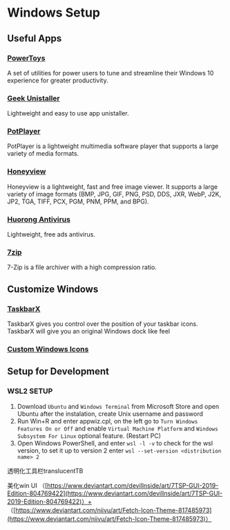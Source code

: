 # Windows Setup






## Useful Apps
### [PowerToys](https://github.com/microsoft/PowerToys)
A set of utilities for power users to tune and streamline their Windows 10 experience for greater productivity.

### [Geek Unistaller](https://geekuninstaller.com/)
Lightweight and easy to use app unistaller.

### [PotPlayer](https://potplayer.daum.net/)
PotPlayer is a lightweight multimedia software player that supports a large variety of media formats.

### [Honeyview](https://www.bandisoft.com/honeyview/)
Honeyview is a lightweight, fast and free image viewer. It supports a large variety of image formats (BMP, JPG, GIF, PNG, PSD, DDS, JXR, WebP, J2K, JP2, TGA, TIFF, PCX, PGM, PNM, PPM, and BPG).

### [Huorong Antivirus](https://www.huorong.cn/)
Lightweight, free ads antivirus.

### [7zip](https://www.7-zip.org/)
7-Zip is a file archiver with a high compression ratio.

## Customize Windows
### [TaskbarX](https://github.com/ChrisAnd1998/TaskbarX)
TaskbarX gives you control over the position of your taskbar icons. TaskbarX will give you an original Windows dock like feel

### [Custom Windows Icons](customs)


## Setup for Development
### WSL2 SETUP
1. Download `Ubuntu` and `Windows Terminal` from Microsoft Store and open Ubuntu after the instalation, create Unix username and password
2. Run Win+R and enter appwiz.cpl, on the left go to `Turn Windows Features On or Off` and enable `Virtual Machine Platform` and `Windows Subsystem For Linux` optional feature. (Restart PC)
3. Open Windows PowerShell, and enter `wsl -l -v` to check for the wsl version, to set it up to version 2 enter `wsl --set-version <distribution name> 2`



透明化工具栏translucentTB

美化win UI （[https://www.deviantart.com/devillnside/art/7TSP-GUI-2019-Edition-804769422](https://www.deviantart.com/devillnside/art/7TSP-GUI-2019-Edition-804769422)）+ （[https://www.deviantart.com/niivu/art/Fetch-Icon-Theme-817485973](https://www.deviantart.com/niivu/art/Fetch-Icon-Theme-817485973)）

